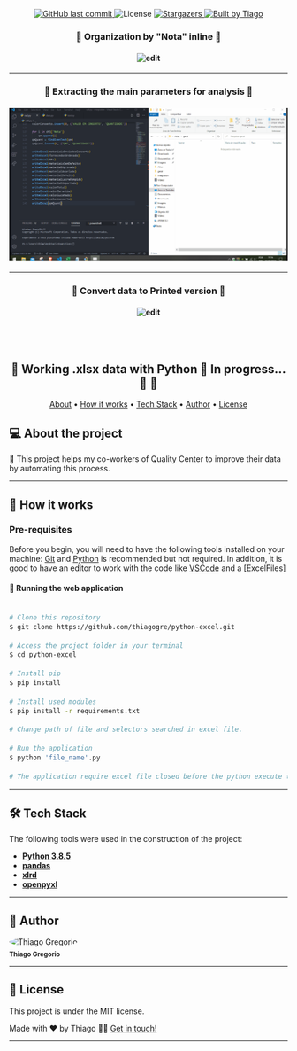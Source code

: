 <p align="center">
  
  <a href="https://github.com/thiagogre/python-excel/commits/master">
    <img alt="GitHub last commit" src="https://img.shields.io/github/last-commit/thiagogre/python-excel">
  </a>
    
   <img alt="License" src="https://img.shields.io/badge/license-MIT-brightgreen">

   <a href="https://github.com/thiagogre/python-excel/stargazers">
    <img alt="Stargazers" src="https://img.shields.io/github/stars/thiagogre/python-excel?style=social">
  </a>

  <a href="https://www.linkedin.com/in/thiagogre/">
    <img alt="Built by Tiago" src="https://img.shields.io/badge/built%20by-Thiago-%237519C1">
  </a>
</p>

	
<h3 align="center"> 
	🚀 Organization by "Nota" inline 🚀
</h3>
<h4 align="center">
	  <img alt="edit" title="#python-excel" src="./assets/python-excel-inline.gif" style="max-width: 100%;">
</h4>

---

<h3 align="center"> 
	🚀 Extracting the main parameters for analysis 🚀
</h3>
<h4 align="center">
	  <img alt="edit" title="#python-excel" src="./assets/python-excel-main.gif" style="max-width: 100%;">
</h4>

---
<h3 align="center"> 
	🚀 Convert data to Printed version 🚀
</h3>
<h4 align="center">
	  <img alt="edit" title="#python-excel-print" src="./assets/python-excel-print.gif" style="max-width: 100%;">
</h4>
</br>
</br>
<h2 align="center"> 
	🚧 Working .xlsx data with Python 🚀 In progress... 🚀 🚧
</h2>

<p align="center">
 <a href="#-about-the-project">About</a> •
 <a href="#-how-it-works">How it works</a> • 
 <a href="#-tech-stack">Tech Stack</a> • 
 <a href="#-author">Author</a> • 
 <a href="#user-content--license">License</a>
</p>


## 💻 About the project

🚀 This project helps my co-workers of Quality Center to improve their data by automating this process.

---

## 🚀 How it works

### Pre-requisites

Before you begin, you will need to have the following tools installed on your machine:
[Git](https://git-scm.com) and [Python](https://python.org) is recommended but not required.
In addition, it is good to have an editor to work with the code like [VSCode](https://code.visualstudio.com/) and a [ExcelFiles]


#### 🧭 Running the web application

```bash

# Clone this repository
$ git clone https://github.com/thiagogre/python-excel.git

# Access the project folder in your terminal
$ cd python-excel

# Install pip
$ pip install

# Install used modules
$ pip install -r requirements.txt

# Change path of file and selectors searched in excel file.

# Run the application
$ python 'file_name'.py

# The application require excel file closed before the python execute the program.

```

---

## 🛠 Tech Stack

The following tools were used in the construction of the project:

-   **[Python 3.8.5](https://www.python.org)**
-   **[pandas](https://pandas.pydata.org/)**
-   **[xlrd](https://xlrd.readthedocs.io/en/latest/)**
-   **[openpyxl](https://openpyxl.readthedocs.io/en/latest/)**

---

## 🦸 Author


 <img style="border-radius: 50%;" src="https://avatars2.githubusercontent.com/u/66977846?s=460&u=c7422aab339b77062de914b222b3eca6fc6b70a8&v=4" width="100px;" alt="Thiago Gregorio"/>
 <br />
 <sub><b>Thiago Gregorio</b></sub>
 <br />

---

## 📝 License

This project is under the MIT license.

Made with ❤️ by Thiago 👋🏽 [Get in touch!](https://www.linkedin.com/in/thiagogre/)

---
